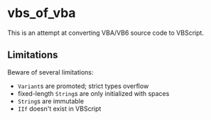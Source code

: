 # vbs_of_vba

This is an attempt at converting VBA/VB6 source code to VBScript.

## Limitations
Beware of several limitations:
- `Variant`s are promoted; strict types overflow
- fixed-length `String`s are only initialized with spaces
- `String`s are immutable
- `IIf` doesn't exist in VBScript
